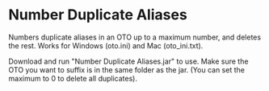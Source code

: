 # Number Duplicate Aliases
Numbers duplicate aliases in an OTO up to a maximum number, and deletes the rest.  Works for Windows (oto.ini) and Mac (oto_ini.txt).  

Download and run "Number Duplicate Aliases.jar" to use. Make sure the OTO you want to suffix is in the same folder as the jar.  (You can set the maximum to 0 to delete all duplicates).
